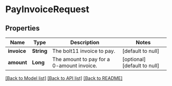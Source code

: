 # PayInvoiceRequest
## Properties

| Name | Type | Description | Notes |
|------------ | ------------- | ------------- | -------------|
| **invoice** | **String** | The bolt11 invoice to pay. | [default to null] |
| **amount** | **Long** | The amount to pay for a 0-amount invoice. | [optional] [default to null] |

[[Back to Model list]](../README.md#documentation-for-models) [[Back to API list]](../README.md#documentation-for-api-endpoints) [[Back to README]](../README.md)

